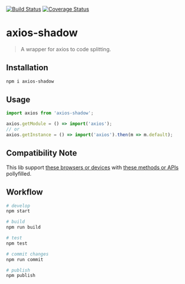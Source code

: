 [![Build Status](https://travis-ci.org/wmzy/axios-shadow.svg?branch=master)](https://travis-ci.org/wmzy/axios-shadow)
[![Coverage Status](https://coveralls.io/repos/github/wmzy/axios-shadow/badge.svg?branch=master)](https://coveralls.io/github/wmzy/axios-shadow?branch=master)
# axios-shadow

> A wrapper for axios to code splitting.

## Installation

```bash
npm i axios-shadow
```

## Usage

```js
import axios from 'axios-shadow';

axios.getModule = () => import('axios');
// or
axios.getInstance = () => import('axios').then(m => m.default);
```

## Compatibility Note

This lib support [these browsers or devices](.broserslistrc) with [these methods or APIs](.eslintrc.js#L27) pollyfilled.

## Workflow

```bash
# develop
npm start

# build
npm run build

# test
npm test

# commit changes
npm run commit

# publish
npm publish
```
